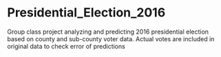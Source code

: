 # Presidential_Election_2016
Group class project analyzing and predicting 2016 presidential election based on county and sub-county voter data. Actual votes are included in original data to check error of predictions 

